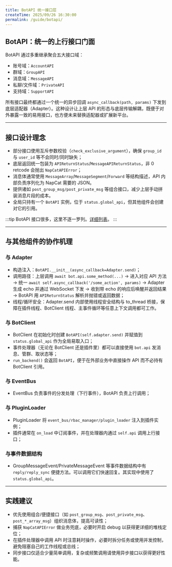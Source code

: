 ```yaml
---
title: BotAPI 统一接口层
createTime: 2025/09/26 16:30:00
permalink: /guide/botapi/
---
```


## BotAPI：统一的上行接口门面

BotAPI 通过多重继承聚合五大接口域：
- 账号域：`AccountAPI`
- 群域：`GroupAPI`
- 消息域：`MessageAPI`
- 私聊/文件域：`PrivateAPI`
- 支持域：`SupportAPI`

所有接口最终都通过一个统一的异步回调 `async_callback(path, params)` 下发到底层适配器（Adapter）。这种设计让上层 API 的形态与底层传输解耦，既便于对外暴露一致的易用接口，也方便未来替换适配器或扩展新平台。

---

## 接口设计理念

- 部分接口使用互斥参数校验（`check_exclusive_argument`），确保 `group_id` 与 `user_id` 等不会同时/同时缺失；
- 底层返回统一包装为 `APIReturnStatus`/`MessageAPIReturnStatus`，非 0 retcode 会抛出 `NapCatAPIError`；
- 消息体通常使用 `MessageArray`/`MessageSegment`/`Forward` 等结构描述，API 内部负责序列化为 NapCat 需要的 JSON。
- 提供诸如 `post_group_msg/post_private_msg` 等组合接口，减少上层手动拼装消息片段的成本。
- 全局只持有一个 `BotAPI` 实例，位于 `status.global_api`，但其他组件会创建对它的引用。

:::tip
BotAPI 接口很多，这里不逐一罗列。[详细列表](../5.%20API%20参考/1.%20概览.md)。 
:::

---

## 与其他组件的协作机理

### 与 Adapter

- 构造注入：`BotAPI.__init__(async_callback=Adapter.send)`；
- 调用路径：上层调用 `await bot.api.some_method(...)` → 进入对应 API 方法 → 统一 `await self.async_callback('/some_action', params)` → Adapter 生成 echo 并通过 WebSocket 下发 → 收到带 echo 的响应后唤醒并返回结果 → BotAPI 用 `APIReturnStatus` 解析并抛错或返回数据；
- 线程/循环安全：Adapter.send 内部使用线程安全结构与 to_thread 桥接，保障在插件线程、BotClient 线程、主事件循环等任意上下文调用都可工作。

### 与 BotClient

- BotClient 在初始化时创建 `BotAPI(self.adapter.send)` 并赋值到 `status.global_api` 作为全局易取入口；
- 事件处理器（无论在 BotClient 还是插件里）都可以直接使用 `bot.api` 发消息、管群、取状态等；
- `run_backend()` 会返回 `BotAPI`，便于在外部业务中直接操作 API 而不必持有 BotClient 引用。

### 与 EventBus

- EventBus 负责事件的分发处理（下行事件），BotAPI 负责上行调用；

### 与 PluginLoader

- PluginLoader 将 `event_bus/rbac_manager/plugin_loader` 注入到插件实例；
- 插件通常在 `on_load` 中订阅事件，并在处理器内通过 `self.api` 调用上行接口；

### 与事件数据结构

- GroupMessageEvent/PrivateMessageEvent 等事件数据结构中有 `reply/reply_sync` 便捷方法。可以调用它们快速回复。其实现中使用了 `status.global_api`。
---

## 实践建议

- 优先使用组合/便捷接口（如 `post_group_msg`、`post_private_msg`、`post_*_array_msg`）组织消息体，提高可读性；
- 捕获 `NapCatAPIError` 做业务兜底，必要时开启 debug 以获得更详细的堆栈定位；
- 在插件处理器中调用 API 时注意耗时操作，必要时拆分任务或使用并发控制，避免阻塞自己的工作线程或总线；
- 同步接口仅适合少量简单调用，复杂或频繁调用请使用异步接口以获得更好性能。
